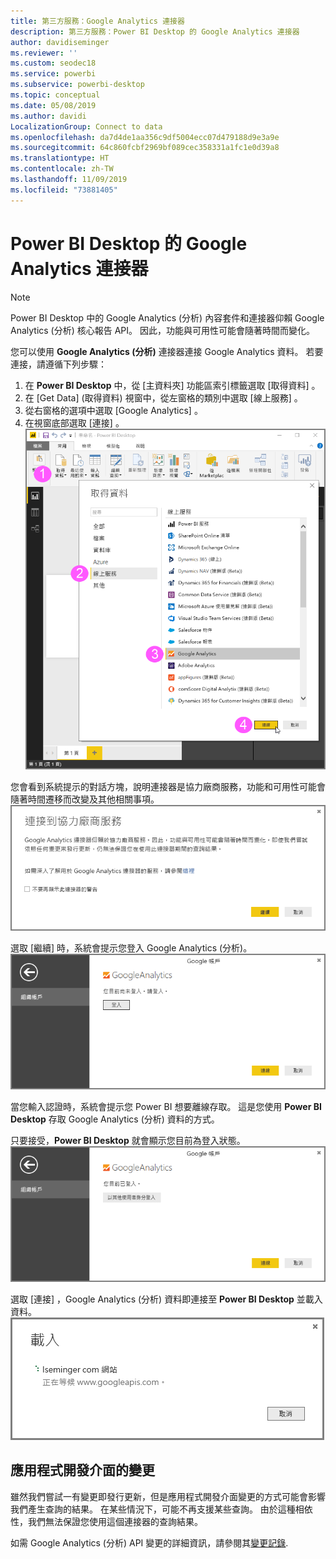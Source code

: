 ```yaml
---
title: 第三方服務：Google Analytics 連接器
description: 第三方服務：Power BI Desktop 的 Google Analytics 連接器
author: davidiseminger
ms.reviewer: ''
ms.custom: seodec18
ms.service: powerbi
ms.subservice: powerbi-desktop
ms.topic: conceptual
ms.date: 05/08/2019
ms.author: davidi
LocalizationGroup: Connect to data
ms.openlocfilehash: da7d4de1aa356c9df5004ecc07d479188d9e3a9e
ms.sourcegitcommit: 64c860fcbf2969bf089cec358331a1fc1e0d39a8
ms.translationtype: HT
ms.contentlocale: zh-TW
ms.lasthandoff: 11/09/2019
ms.locfileid: "73881405"
---
```

# <a name="google-analytics-connector-for-power-bi-desktop"></a>Power BI Desktop 的 Google Analytics 連接器
> [!NOTE]
> Power BI Desktop 中的 Google Analytics (分析) 內容套件和連接器仰賴 Google Analytics (分析) 核心報告 API。 因此，功能與可用性可能會隨著時間而變化。

您可以使用 **Google Analytics (分析)** 連接器連接 Google Analytics 資料。 若要連接，請遵循下列步驟：

1. 在 **Power BI Desktop** 中，從 [主資料夾]  功能區索引標籤選取 [取得資料]  。
2. 在 [Get Data]  \(取得資料\) 視窗中，從左窗格的類別中選取 [線上服務]  。
3. 從右窗格的選項中選取 [Google Analytics]  。
4. 在視窗底部選取 [連接]  。  
   ![](media/service-google-analytics-connector/tps_googleanalytics_1.png)

您會看到系統提示的對話方塊，說明連接器是協力廠商服務，功能和可用性可能會隨著時間遷移而改變及其他相關事項。  
![](media/service-google-analytics-connector/tps_googleanalytics_2.png)

選取 [繼續]  時，系統會提示您登入 Google Analytics (分析)。  
![](media/service-google-analytics-connector/tps_googleanalytics_3.png)

當您輸入認證時，系統會提示您 Power BI 想要離線存取。 這是您使用 **Power BI Desktop** 存取 Google Analytics (分析) 資料的方式。  

只要接受，**Power BI Desktop** 就會顯示您目前為登入狀態。  
![](media/service-google-analytics-connector/tps_googleanalytics_5.png)

選取 [連接]  ，Google Analytics (分析) 資料即連接至 **Power BI Desktop** 並載入資料。  
![](media/service-google-analytics-connector/tps_googleanalytics_6.png)

## <a name="changes-to-the-api"></a>應用程式開發介面的變更
雖然我們嘗試一有變更即發行更新，但是應用程式開發介面變更的方式可能會影響我們產生查詢的結果。 在某些情況下，可能不再支援某些查詢。 由於這種相依性，我們無法保證您使用這個連接器的查詢結果。

如需 Google Analytics (分析) API 變更的詳細資訊，請參閱其[變更記錄](https://developers.google.com/analytics/devguides/changelog).

